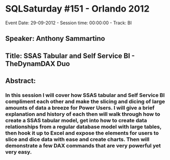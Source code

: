 # SQLSaturday #151 - Orlando 2012
Event Date: 29-09-2012 - Session time: 00:00:00 - Track: BI
## Speaker: Anthony Sammartino
## Title: SSAS Tabular and Self Service BI - TheDynamDAX Duo
## Abstract:
### In this session I will cover how SSAS tabular and Self Service BI compliment each other and make the slicing and dicing of large amounts of data a breeze for Power Users. I will give a brief explanation and history of each then will walk through how to create a SSAS tabular model, get into how to create data relationships from a regular database model with large tables, then hook it up to Excel and expose the elements for users to slice and dice data with ease and create charts. Then will demonstrate a few DAX commands that are very powerful yet very easy. 
